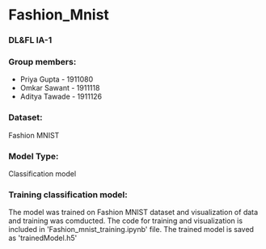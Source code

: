 # Fashion_Mnist 

### DL&FL IA-1

### Group members:

- Priya Gupta - 1911080 
- Omkar Sawant - 1911118 
- Aditya Tawade - 1911126

### Dataset: 
Fashion MNIST

### Model Type:
Classification model

### Training classification model:
The model was trained on Fashion MNIST dataset and visualization of data and training was comducted. The code for training and visualization is included in 'Fashion_mnist_training.ipynb' file. The trained model is saved as 'trainedModel.h5'
